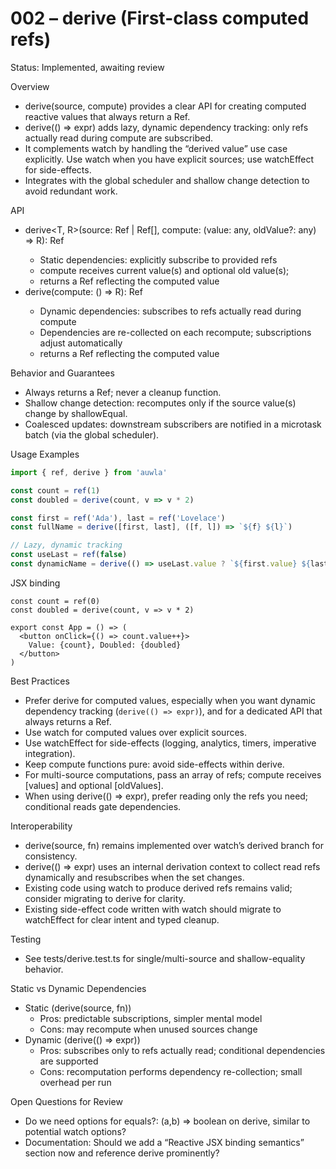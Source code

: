# 002 – derive (First-class computed refs)

Status: Implemented, awaiting review

Overview
- derive(source, compute) provides a clear API for creating computed reactive values that always return a Ref.
- derive(() => expr) adds lazy, dynamic dependency tracking: only refs actually read during compute are subscribed.
 - It complements watch by handling the “derived value” use case explicitly. Use watch when you have explicit sources; use watchEffect for side-effects.
- Integrates with the global scheduler and shallow change detection to avoid redundant work.

API
- derive<T, R>(source: Ref<T> | Ref<any>[], compute: (value: any, oldValue?: any) => R): Ref<R>
  - Static dependencies: explicitly subscribe to provided refs
  - compute receives current value(s) and optional old value(s);
  - returns a Ref<R> reflecting the computed value
- derive<R>(compute: () => R): Ref<R>
  - Dynamic dependencies: subscribes to refs actually read during compute
  - Dependencies are re-collected on each recompute; subscriptions adjust automatically
  - returns a Ref<R> reflecting the computed value

Behavior and Guarantees
- Always returns a Ref; never a cleanup function.
- Shallow change detection: recomputes only if the source value(s) change by shallowEqual.
- Coalesced updates: downstream subscribers are notified in a microtask batch (via the global scheduler).

Usage Examples
```ts
import { ref, derive } from 'auwla'

const count = ref(1)
const doubled = derive(count, v => v * 2)

const first = ref('Ada'), last = ref('Lovelace')
const fullName = derive([first, last], ([f, l]) => `${f} ${l}`)

// Lazy, dynamic tracking
const useLast = ref(false)
const dynamicName = derive(() => useLast.value ? `${first.value} ${last.value}` : first.value)
```

JSX binding
```tsx
const count = ref(0)
const doubled = derive(count, v => v * 2)

export const App = () => (
  <button onClick={() => count.value++}>
    Value: {count}, Doubled: {doubled}
  </button>
)
```

Best Practices
- Prefer derive for computed values, especially when you want dynamic dependency tracking (`derive(() => expr)`), and for a dedicated API that always returns a Ref.
- Use watch for computed values over explicit sources.
- Use watchEffect for side-effects (logging, analytics, timers, imperative integration).
- Keep compute functions pure: avoid side-effects within derive.
- For multi-source computations, pass an array of refs; compute receives [values] and optional [oldValues].
- When using derive(() => expr), prefer reading only the refs you need; conditional reads gate dependencies.

Interoperability
- derive(source, fn) remains implemented over watch’s derived branch for consistency.
- derive(() => expr) uses an internal derivation context to collect read refs dynamically and resubscribes when the set changes.
- Existing code using watch to produce derived refs remains valid; consider migrating to derive for clarity.
- Existing side-effect code written with watch should migrate to watchEffect for clear intent and typed cleanup.

Testing
- See tests/derive.test.ts for single/multi-source and shallow-equality behavior.

Static vs Dynamic Dependencies
- Static (derive(source, fn))
  - Pros: predictable subscriptions, simpler mental model
  - Cons: may recompute when unused sources change
- Dynamic (derive(() => expr))
  - Pros: subscribes only to refs actually read; conditional dependencies are supported
  - Cons: recomputation performs dependency re-collection; small overhead per run

Open Questions for Review
- Do we need options for equals?: (a,b) => boolean on derive, similar to potential watch options?
- Documentation: Should we add a “Reactive JSX binding semantics” section now and reference derive prominently?